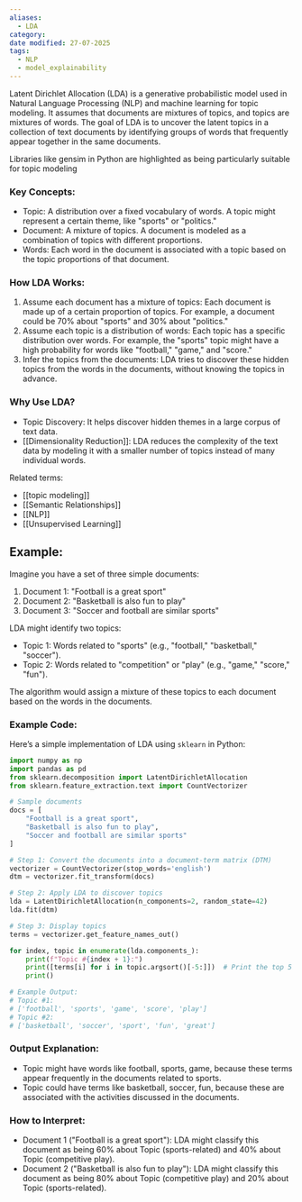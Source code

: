 ```yaml
---
aliases:
  - LDA
category: 
date modified: 27-07-2025
tags:
  - NLP
  - model_explainability
---
```

Latent Dirichlet Allocation (LDA) is a generative probabilistic model used in Natural Language Processing (NLP) and machine learning for topic modeling. It assumes that documents are mixtures of topics, and topics are mixtures of words. The goal of LDA is to uncover the latent topics in a collection of text documents by identifying groups of words that frequently appear together in the same documents.

Libraries like gensim in Python are highlighted as being particularly suitable for topic modeling

### Key Concepts:
- Topic: A distribution over a fixed vocabulary of words. A topic might represent a certain theme, like "sports" or "politics."
- Document: A mixture of topics. A document is modeled as a combination of topics with different proportions.
- Words: Each word in the document is associated with a topic based on the topic proportions of that document.

### How LDA Works:
1. Assume each document has a mixture of topics: Each document is made up of a certain proportion of topics. For example, a document could be 70% about "sports" and 30% about "politics."
2. Assume each topic is a distribution of words: Each topic has a specific distribution over words. For example, the "sports" topic might have a high probability for words like "football," "game," and "score."
3. Infer the topics from the documents: LDA tries to discover these hidden topics from the words in the documents, without knowing the topics in advance.

### Why Use LDA?
- Topic Discovery: It helps discover hidden themes in a large corpus of text data.
- [[Dimensionality Reduction]]: LDA reduces the complexity of the text data by modeling it with a smaller number of topics instead of many individual words.

Related terms:
- [[topic modeling]]
- [[Semantic Relationships]]
- [[NLP]]
- [[Unsupervised Learning]]

## Example:

Imagine you have a set of three simple documents:

1. Document 1: "Football is a great sport"
2. Document 2: "Basketball is also fun to play"
3. Document 3: "Soccer and football are similar sports"

LDA might identify two topics:
- Topic 1: Words related to "sports" (e.g., "football," "basketball," "soccer").
- Topic 2: Words related to "competition" or "play" (e.g., "game," "score," "fun").

The algorithm would assign a mixture of these topics to each document based on the words in the documents.

### Example Code:

Here’s a simple implementation of LDA using `sklearn` in Python:

```python
import numpy as np
import pandas as pd
from sklearn.decomposition import LatentDirichletAllocation
from sklearn.feature_extraction.text import CountVectorizer

# Sample documents
docs = [
    "Football is a great sport",
    "Basketball is also fun to play",
    "Soccer and football are similar sports"
]

# Step 1: Convert the documents into a document-term matrix (DTM)
vectorizer = CountVectorizer(stop_words='english')
dtm = vectorizer.fit_transform(docs)

# Step 2: Apply LDA to discover topics
lda = LatentDirichletAllocation(n_components=2, random_state=42)
lda.fit(dtm)

# Step 3: Display topics
terms = vectorizer.get_feature_names_out()

for index, topic in enumerate(lda.components_):
    print(f"Topic #{index + 1}:")
    print([terms[i] for i in topic.argsort()[-5:]])  # Print the top 5 words in the topic
    print()

# Example Output:
# Topic #1:
# ['football', 'sports', 'game', 'score', 'play']
# Topic #2:
# ['basketball', 'soccer', 'sport', 'fun', 'great']
```

### Output Explanation:
- Topic might have words like football, sports, game, because these terms appear frequently in the documents related to sports.
- Topic could have terms like basketball, soccer, fun, because these are associated with the activities discussed in the documents.

### How to Interpret:
- Document 1 ("Football is a great sport"): LDA might classify this document as being 60% about Topic (sports-related) and 40% about Topic (competitive play).
- Document 2 ("Basketball is also fun to play"): LDA might classify this document as being 80% about Topic (competitive play) and 20% about Topic (sports-related).

